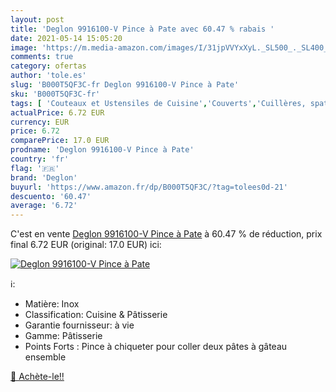 ```yaml
---
layout: post
title: 'Deglon 9916100-V Pince à Pate avec 60.47 % rabais '
date: 2021-05-14 15:05:20
image: 'https://m.media-amazon.com/images/I/31jpVVYxXyL._SL500_._SL400_.jpg'
comments: true
category: ofertas
author: 'tole.es'
slug: 'B000T5QF3C-fr Deglon 9916100-V Pince à Pate'
sku: 'B000T5QF3C-fr'
tags: [ 'Couteaux et Ustensiles de Cuisine','Couverts','Cuillères, spatules et palettes','Cuisine et Maison','Pinces de buffet','Pinces et cuillères de service','Vaisselle et arts de la table','deglon', ]
actualPrice: 6.72 EUR
currency: EUR
price: 6.72
comparePrice: 17.0 EUR
prodname: 'Deglon 9916100-V Pince à Pate'
country: 'fr'
flag: '🇫🇷'
brand: 'Deglon'
buyurl: 'https://www.amazon.fr/dp/B000T5QF3C/?tag=tolees0d-21'
descuento: '60.47'
average: '6.72'
---
```


C'est en vente [Deglon 9916100-V Pince à Pate](https://www.amazon.fr/dp/B000T5QF3C/?tag=tolees0d-21)  à  60.47 % de réduction, prix final  6.72 EUR (original: 17.0 EUR) ici:

[![Deglon 9916100-V Pince à Pate](https://m.media-amazon.com/images/I/31jpVVYxXyL._SL500_._SL400_.jpg)](https://www.amazon.fr/dp/B000T5QF3C/?tag=tolees0d-21)

ℹ️:

- Matière: Inox
- Classification: Cuisine & Pâtisserie
- Garantie fournisseur: à vie
- Gamme: Pâtisserie
- Points Forts : Pince à chiqueter pour coller deux pâtes à gâteau ensemble

[🛒 Achète-le!!](https://www.amazon.fr/dp/B000T5QF3C/?tag=tolees0d-21)
